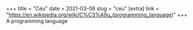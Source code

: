 +++
title = "Céu"
date = 2021-03-06
slug = "ceu"
[extra]
link = "https://en.wikipedia.org/wiki/C%C3%A9u_(programming_language)"
+++
A programming language

